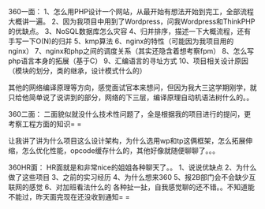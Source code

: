   360一面： 
  1、怎么用PHP设计一个网站，从最开始有想法开始到完工，全部流程大概讲一遍。 
  2、因为我项目中用到了Wordpress，问我Wordpress和ThinkPHP的优缺点。 
  3、NoSQL数据库怎么灾容 
  4、归并排序，描述一下大概流程，还有手写一下O(N)的归并 
  5、kmp算法 
  6、nginx的特性（可能因为我项目用的nginx） 
  7、nginx和php之间的调度关系（其实还隐含着想考察fpm） 
  8、怎么写php语言本身的拓展（基于C） 
  9、汇编语言的寻址方式 
  10、项目相关设计原因（模块的划分，类的继承，设计模式什么的） 

  其他的网络编译原理等方向，感觉面试官本来想问，但因为我大三这学期刚学，就只给他简单说了说讲到的部分，网络的下三层，编译原理自动机语法树什么的。。 

  

  360二面： 
  二面貌似就没什么技术性问题了，全是根据我的项目进行的提问，更考察工程方面的知识= = 

  让我讲了讲为什么项目这么设计架构，为什么选用wp和tp这俩框架，怎么拓展伸缩，怎么优化性能，opcode缓存什么的，其他好像就随便聊聊了。。。 

  

  360HR面： 
  HR面就是和非常nice的姐姐各种聊天了。。 
  1、说说优缺点 
  2、为什么做了这些项目 
  3、之前的实习经历 
  4、为什么想来360 
  5、报2B部门会不会缺少互联网的感觉 
  6、对加班看法什么的 
  各种扯一扯，自我感觉聊的还不错。。不知道能不能过，昨天面完现在还没收到通知=   = 

  

